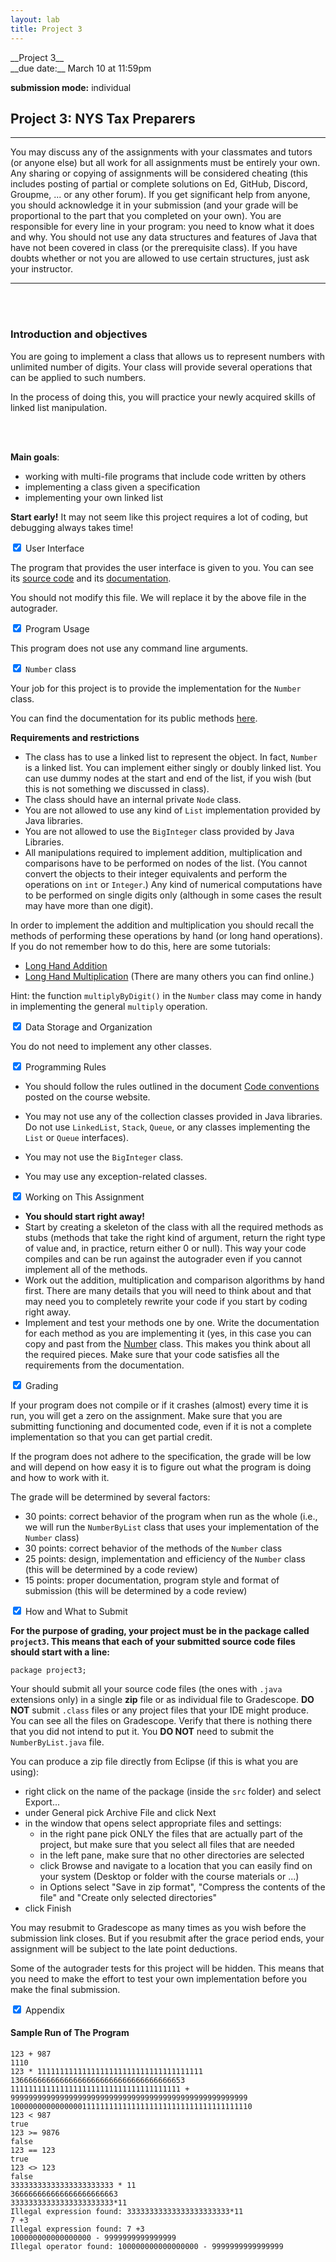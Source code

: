 ```yaml
---
layout: lab
title: Project 3
---
```


<div class="lab-right" markdown="1">
__Project 3__ <br>
__due date:__ March 10 at 11:59pm

__submission mode:__ individual

</div>

<main markdown="1" class="lab">

## Project 3: NYS Tax Preparers 

<hr>

<div class="emph" markdown=1>
You may discuss any of the assignments with your classmates and tutors (or anyone else) but <span class="red"> all work for all assignments must be
entirely your own</span>. Any sharing or copying of assignments will be considered cheating (this includes posting of partial or complete
solutions on Ed, GitHub, Discord, Groupme, ... or any other forum). If you get significant help from anyone, you should acknowledge it in
your submission (and your grade will be proportional to the part that you completed on your own). You are responsible for
every line in your program: you need to know what it does and why. You should not use any data structures and features of Java
that have not been covered in class (or the prerequisite class). If you have doubts whether or not you are allowed to use certain
structures, just ask your instructor.
</div>

---
<br/><br/>
### Introduction and objectives


You are going to implement a class that allows us to represent numbers with unlimited number of digits. Your class will provide several operations that can be applied to such numbers.

In the process of doing this, you will practice your newly acquired skills of linked list manipulation.



<br/><br/>

__Main goals__:

- working with multi-file programs that include code written by others
- implementing a class given a specification
- implementing your own linked list

**Start early!** It may not seem like this project requires a lot of coding, but
debugging always takes time!


<div class="wrap-collabsible">
<input id="interface" class="toggle" type="checkbox"  checked=true >
<label for="interface" class="lbl-toggle"> User Interface </label>
<div class="collapsible-content" markdown=1>
<div class="content-inner" markdown=1>

The program that provides the user interface is given to you. You can see
its [source code](project3/NumberByList.java) and its [documentation](project3/project3/NumberByList.html).

You should not modify this file. We will replace it by the above file in the
autograder.


</div> </div></div>

<div class="wrap-collabsible">
<input id="usage" class="toggle" type="checkbox" checked=true >
<label for="usage" class="lbl-toggle"> Program Usage </label>
<div class="collapsible-content" markdown=1>
<div class="content-inner" markdown=1>

This program does not use any command line arguments.

</div> </div></div>

<div class="wrap-collabsible">
<input id="user" class="toggle" type="checkbox" checked=true >
<label for="user" class="lbl-toggle"><code>Number</code> class </label>
<div class="collapsible-content" markdown=1>
<div class="content-inner" markdown=1>

Your job for this project is to provide the implementation for the `Number` class.

You can find the documentation for its public methods [here](project3/project3/Number.html).

**Requirements and restrictions**
- The class has to use a linked list to represent the object. In fact, `Number` is
a linked list. You can implement either singly or doubly linked list. You can use dummy nodes at the start and end of the list, if you wish (but this is not something we discussed in class).
- The class should have an internal private `Node` class.
- You are not allowed to use any kind of `List` implementation provided by Java libraries.
- You are not allowed to use the `BigInteger` class provided by Java Libraries.
- All manipulations required to implement addition, multiplication and comparisons have to
be performed on nodes of the list. (You cannot convert the objects to their integer
equivalents and perform the operations on `int` or `Integer`.) Any kind of numerical computations
have to be performed on single digits only (although in some cases the result may have more than one digit).

In order to implement the addition and multiplication you should recall the methods of
performing these operations by hand (or long hand operations). If you do not remember how to
do this, here are some tutorials:
- [Long Hand Addition](http://www.makemathwork.com/help/topic_addition.htm)
- [Long Hand Multiplication](https://www.wikihow.com/Do-Long-Multiplication)
(There are many others you can find online.)

Hint: the function `multiplyByDigit()` in the `Number` class may come in handy in implementing
the general `multiply` operation.



</div> </div></div>

<div class="wrap-collabsible">
<input id="classes" class="toggle" type="checkbox"  checked="true">
<label for="classes" class="lbl-toggle"> Data Storage and Organization </label>
<div class="collapsible-content" markdown=1>
<div class="content-inner" markdown=1>

You do not need to implement any other classes.

</div> </div></div>

<div class="wrap-collabsible">
<input id="rules" class="toggle" type="checkbox"  checked=true >
<label for="rules" class="lbl-toggle"> Programming Rules </label>
<div class="collapsible-content" markdown=1>
<div class="content-inner" markdown=1>


- You should follow the rules outlined in the document
[Code conventions](https://cs.nyu.edu/~joannakl/cs102_s21/notes/CodeConventions.pdf)
posted on the course website.

- You may not use any of the collection
classes provided in Java libraries. Do not use `LinkedList`, `Stack`, `Queue`,  or any classes implementing the `List` or `Queue` interfaces).

- You may not use the `BigInteger` class.

- You may use any exception-related classes.


</div> </div></div>

<div class="wrap-collabsible">
<input id="working" class="toggle" type="checkbox"  checked=true >
<label for="working" class="lbl-toggle"> Working on This Assignment </label>
<div class="collapsible-content" markdown=1>
<div class="content-inner" markdown=1>

- __You should start right away!__
- Start by creating a skeleton of the class with all the required methods as stubs
(methods that take the right kind of argument, return the right type of value and, in practice, return
either 0 or null). This way your code compiles and can be run against the autograder
even if you cannot implement all of the methods.
- Work out the addition, multiplication and comparison algorithms by hand first. There are many details that you will need to think about and that may need you to completely rewrite your code
if you start by coding right away.
- Implement and test your methods one by one. Write the documentation for each method as you are
implementing it (yes, in this case you can copy and past from the [Number](project3/project3/Number.html) class. This makes you think about all the required pieces. Make sure that your code satisfies all the requirements from the documentation.



</div> </div></div>

<div class="wrap-collabsible">
<input id="grading" class="toggle" type="checkbox"  checked=true >
<label for="grading" class="lbl-toggle"> Grading </label>
<div class="collapsible-content" markdown=1>
<div class="content-inner" markdown=1>


If your program does not compile or if it crashes (almost) every time it is run,
you will get a zero on the assignment. Make sure that you are submitting
functioning and documented code, even if it is not a complete implementation so that you can get partial credit.

If the program does not adhere to the specification, the grade will be low and
will depend on how easy it is to figure out what the program is doing and how to work with it.

The grade will be determined by several factors:
- 30 points: correct behavior of the program when run as the whole (i.e., we will run the
`NumberByList` class that uses your implementation of the `Number` class)
- 30 points: correct behavior of the methods of the `Number` class
- 25 points: design, implementation and efficiency of the `Number` class
    (this will be determined by a code review)
- 15 points: proper documentation, program style and format of submission
   (this will be determined by a code review)

</div> </div></div>


<div class="wrap-collabsible">
<input id="submit" class="toggle" type="checkbox"  checked=true>
<label for="submit" class="lbl-toggle"> How and What to Submit </label>
<div class="collapsible-content" markdown=1>
<div class="content-inner" markdown=1>

__For the purpose of grading, your project must be in the package called `project3`.
This means that each of your submitted source code files should start with a line:__

`package project3;`


Your should submit all your source code files (the ones with `.java` extensions only)
in a single __zip__ file or as individual file to Gradescope. __DO NOT__ submit `.class` files
or any project files that your IDE might produce. You can see all the files on Gradescope.
Verify that there is nothing there that you did not intend to put it. You __DO NOT__ need to submit
the `NumberByList.java` file.

You can produce a zip file directly from Eclipse (if this is what you are using):
 -  right click on the name of the package (inside the `src` folder) and select Export...
 -  under General pick Archive File and click Next
 -  in the window that opens select appropriate files and settings:
	 -  in the right pane pick ONLY the files that are actually part of the project,
		but make sure that you select all files that are needed
	 -  in the left pane, make sure that no other directories are selected
	 -  click Browse and navigate to a location that you can easily find on your system (Desktop or folder with the course materials or ...)
	 -  in Options select "Save in zip format", "Compress the contents of the file" and "Create only selected directories"
 -  click Finish

You may resubmit to Gradescope as many times as you wish before the submission link closes. But if you resubmit
after the grace period ends, your assignment will be subject to the late point deductions.

Some of the autograder tests for this project will be hidden. This means that you need to make the effort
to test your own implementation before you make the final submission.



</div> </div></div>


<div class="wrap-collabsible">
<input id="appendix" class="toggle" type="checkbox" checked=true>
<label for="appendix" class="lbl-toggle"> Appendix </label>
<div class="collapsible-content" markdown=1>
<div class="content-inner" markdown=1>

#### Sample Run of The Program

```
123 + 987
1110
123 * 1111111111111111111111111111111111111
136666666666666666666666666666666666653
11111111111111111111111111111111111111 + 99999999999999999999999999999999999999999999999999999
100000000000000011111111111111111111111111111111111110
123 < 987
true
123 >= 9876
false
123 == 123
true
123 <> 123
false
33333333333333333333333 * 11
366666666666666666666663
33333333333333333333333*11
Illegal expression found: 33333333333333333333333*11
7 +3
Illegal expression found: 7 +3
100000000000000000 - 9999999999999999
Illegal operator found: 100000000000000000 - 9999999999999999

```

<br>
<br>
<br>

</div> </div></div>


</main>
